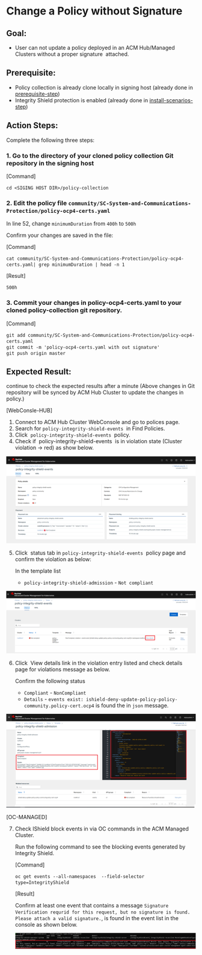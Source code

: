 # Change a Policy without Signature

## Goal:
- User can not update a policy deployed in an ACM Hub/Managed Clusters without a proper signature  attached.

## Prerequisite: 
- Policy collection is already clone locally in signing host (already done in [prerequisite-step](../prerequisite-setup/GIT_CLONE_POLICY_COLLECTION.md))
- Integrity Shield protection is enabled (already done in [install-scenarios-step](../01_install-scenarios/02_ENABLE_ISHIELD.md))
 
## Action Steps:

Complete the following three steps:

### 1. Go to the directory of your cloned policy collection Git repository in the signing host

   [Command]
   ```
   cd <SIGING HOST DIR>/policy-collection
   ```
   
   
### 2. Edit the policy file `community/SC-System-and-Communications-Protection/policy-ocp4-certs.yaml`
   
   In line 52, change `minimumDuration` from `400h` to `500h`
   
   Confirm your changes are saved in the file:
   
   [Command]
   ```
   cat community/SC-System-and-Communications-Protection/policy-ocp4-certs.yaml| grep minimumDuration | head -n 1
   ```
   [Result]
   ```
   500h
   ```
   
### 3. Commit your changes in policy-ocp4-certs.yaml to your cloned policy-collection git repository.

   [Command]
   ```
   git add community/SC-System-and-Communications-Protection/policy-ocp4-certs.yaml
   git commit -m 'policy-ocp4-certs.yaml with out signature'
   git push origin master
   ```
   
 
   
## Expected Result:

continue to check the expected results after a minute (Above changes in Git repository will be synced by ACM Hub Cluster to update the changes in policy.)
    
[WebConsle-HUB]

1. Connect to ACM Hub Cluster WebConsole and go to polices page.
2. Search for `policy-integrity-shield-events`  in Find Policies.  
3. Click  `policy-integrity-shield-events`  policy. 
4. Check if  policy-integrity-shield-events  is in violation state (Cluster violation -> red) as show below.
     
  ![Policy Violation](../images/policy-integrity-shield-status-violation.PNG)
    
5. Click  status tab in `policy-integrity-shield-events`  policy page and confirm the violation as below:
    
   In the template list
   - `policy-integrity-shield-admission` - `Not compliant`

  ![Policy Violation Status](../images/policy-integrity-shield-status-violation-statys.PNG) 
  
6. Click  View details link in the violation entry listed and check details page for violations message as below.
  
   Confirm the following status
   - `Compliant` - `NonCompliant`
   - `Details` - `events exist: ishield-deny-update-policy-policy-community.policy-cert.ocp4` is found the in `json` message.
  
  ![Policy Violation Status Detail](../images/policy-integrity-shield-status-violation-status-detail.PNG)  
   
[OC-MANAGED]

7. Check IShield block events in via OC commands in the ACM Managed Cluster.

   Run the following command to see the blocking events generated by Integrity Shield.
   
   [Command]
   ```
   oc get events --all-namespaces  --field-selector type=IntegrityShield
   ```
   
   [Result]
   
   Confirm at least one event that contains a message `Signature Verification requrid for this request, but no signature is found. Please attach a valid signature.`, is found in the event list in the console as shown below.
   
   ![Block Events](../images/ishield-log.PNG)
